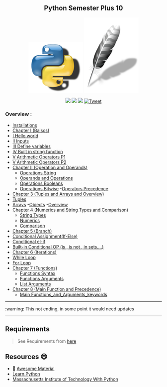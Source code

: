
<div align="center">
<h2>  Python Semester Plus 10</h2>
 <p> <img src='A_icons/53380.png'  width="175" /> <img src='A_icons/large-feather.png'  width="175" /> </p>
<p align="center">
	<a href="https://img.shields.io/github/languages/top/Ahmed-Hamdy101/Python-Semester-Plus-10"> <img src="https://img.shields.io/github/languages/top/Ahmed-Hamdy101/Python-Semester-Plus-10"/></a>
	<a href="https://img.shields.io/github/stars/Ahmed-Hamdy101/Python-Semester-Plus-10?style=social"> <img src="https://img.shields.io/github/stars/Ahmed-Hamdy101/Python-Semester-Plus-10?style=social"/></a>
	<a href="https://img.shields.io/github/repo-size/Ahmed-Hamdy101/Python-Semester-Plus-10?style=plastic"> <img src="https://img.shields.io/github/repo-size/Ahmed-Hamdy101/Python-Semester-Plus-10?style=plastic"/></a> <a href="https://twitter.com/Torn40535516"><img src="https://img.shields.io/twitter/url?style=social&url=https%3A%2F%2Fimg.shields.io%2Ftwitter%2Furl%3Fstyle%3Dsocial%26url%3D%252FTorn40535516" alt="Tweet" height="20"/></a>

</p>
</div>

### Overview :
- [Installations](Requirements.md)
- [Chapter I (Baiscs)](./I_[Basics])
 - [I Hello world](./I_[Basics]/I_HelloWorld.py)
 - [II Inputs](./I_[Basics]/II_Accept_Inputs.py)
 - [III Define variables](./I_[Basics]/III_Variables)
 - [IV Built in string function](./I_[Basics]/IV_Built_In_String.py)
 - [V Arithmetic Operators P1](./I_[Basics]/V_Arithmetic_Operators_P1.py)
  - [V Arithmetic Operators P2](./I_[Basics]/V_Arithmetic_Operators_P1.py)
- [Chapter II (Operation and Operands)](./II_[Operation_and_Operands])
  - [Operations String](./II_[Operation_and_Operands]/I_OperationString.py)
  - [Operands and Operations](./II_[Operation_and_Operands]/II_Operands_and_Operations.py)
  - [Operations Booleans](II_[Operation_and_Operands]/III_Operators_Booleans.py)
  - [Operations Bitwise](II_[Operation_and_Operands]/IV_Operations_Bitwise.py)
  -[Operators Precedence](II_[Operation_and_Operands]/V_Operator_Precedence.py)
-  [Chapter 3 (Tuples and Arrays and Overview)](III_[Tuples_and_Arrays_and_Overview]_)
  - [Tuples](III_[Tuples_and_Arrays_and_Overview]/I_Tuples.py)
  - [Arrays](III_[Tuples_and_Arrays_and_Overview]/II_Arrays.py)
  -[Objects](III_[Tuples_and_Arrays_and_Overview]/III_Object.py)
  -[Overview](III_[Tuples_and_Arrays_and_Overview]/IV_Overview.py)
- [Chapter 4 (Numerics and String Types and Comparison)](IV_[Numerics_and_String_Types_and_Comparison])
  - [String Types](IV_[Numerics_and_String_Types_and_Comparison]/I_StrType.py)
  - [Numerics](IV_[Numerics_and_String_Types_and_Comparison]/II_Numeric.py)
  - [Comparison](IV_[Numerics_and_String_Types_and_Comparison]/III_Comparison.py)
- [Chapter 5 (Branch)](./V_[Branch])
 - [Conditional Assignment(If-Else)](V_[Branch]/I_Conditional_Assignment.py)
 - [Conditional el-if](V_[Branch]/II_Conditional-elif.py)
 - [Built-in Conditional OP (is , is not , in sets....)](V_[Branch]/II_Conditional-Operators.py)
- [Chapter 6 (Iterations)](./VI_[iterations])
 - [While Loop](VI_[iterations]/I_While.py)
 - [For Loop](VI_[Iterations]/II_For.py)
- [Chapter 7 (Functions)](./VII_[Functions])
  - [Functions Syntax](VII_[Functions]/I_Function.py)
  - [Functions Arguments](VII_[Functions]/II_Func_arguments.py)
  - [List Arguments](VII_[Functions]/III_arg_list.py)
- [Chapter 8 (Main Function and Precedence)](VII_[Main_Function_and_Precedence])
    - [Main Functions_and_Arguments_keywords](VII_[Main_Function_and_Precedence]\II_Main_and_arg_keywords.py)

<hr>
  :warning: This not ending, in some point it would need updates

<hr>

## Requirements
 > See Requirements from [here](./Requirements.md)
## Resources :smile:
 - :stars: [Awesome Material](https://github.com/Ahmed-Hamdy101/Awesome-Material) 
 - [Learn Python](https://www.learnpython.org/)
 - [Massachusetts Institute of Technology With Python](https://ocw.mit.edu/courses/6-00-introduction-to-computer-science-and-programming-fall-2008/)

